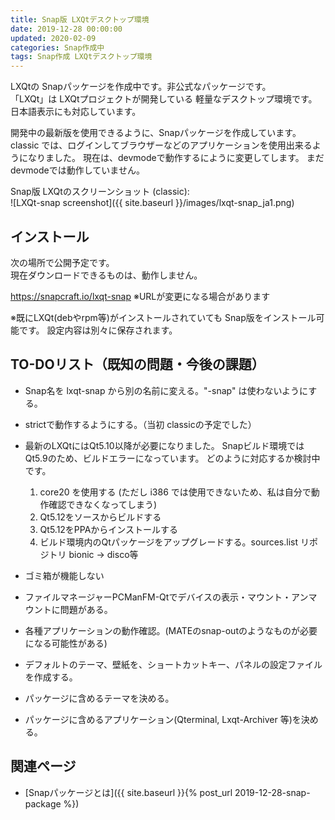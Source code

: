 ```yaml
---
title: Snap版 LXQtデスクトップ環境
date: 2019-12-28 00:00:00
updated: 2020-02-09
categories: Snap作成中
tags: Snap作成 LXQtデスクトップ環境
---
```


LXQtの Snapパッケージを作成中です。非公式なパッケージです。  
「LXQt」は LXQtプロジェクトが開発している 軽量なデスクトップ環境です。  
日本語表示にも対応しています。

開発中の最新版を使用できるように、Snapパッケージを作成しています。  
classic では、ログインしてブラウザーなどのアプリケーションを使用出来るようになりました。
現在は、devmodeで動作するにように変更してします。
まだ devmodeでは動作していません。

Snap版 LXQtのスクリーンショット (classic):  
![LXQt-snap screenshot]({{ site.baseurl }}/images/lxqt-snap_ja1.png)

## インストール

次の場所で公開予定です。  
現在ダウンロードできるものは、動作しません。

<https://snapcraft.io/lxqt-snap> ※URLが変更になる場合があります

※既にLXQt(debやrpm等)がインストールされていても Snap版をインストール可能です。
設定内容は別々に保存されます。

## TO-DOリスト（既知の問題・今後の課題）

* Snap名を lxqt-snap から別の名前に変える。"-snap" は使わないようにする。
* strictで動作するようにする。（当初 classicの予定でした）
* 最新のLXQtにはQt5.10以降が必要になりました。
  Snapビルド環境ではQt5.9のため、ビルドエラーになっています。
  どのように対応するか検討中です。
  1. core20 を使用する (ただし i386 では使用できないため、私は自分で動作確認できなくなってしまう)
  1. Qt5.12をソースからビルドする
  1. Qt5.12をPPAからインストールする
  1. ビルド環境内のQtパッケージをアップグレードする。sources.list リポジトリ bionic → disco等

* ゴミ箱が機能しない
* ファイルマネージャーPCManFM-Qtでデバイスの表示・マウント・アンマウントに問題がある。

* 各種アプリケーションの動作確認。(MATEのsnap-outのようなものが必要になる可能性がある)
* デフォルトのテーマ、壁紙を、ショートカットキー、パネルの設定ファイルを作成する。
* パッケージに含めるテーマを決める。
* パッケージに含めるアプリケーション(Qterminal, Lxqt-Archiver 等)を決める。

## 関連ページ

- [Snapパッケージとは]({{ site.baseurl }}{% post_url 2019-12-28-snap-package %})
